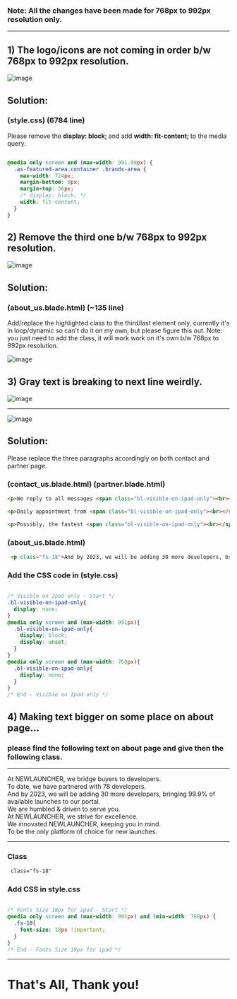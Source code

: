 ### Note: All the changes have been made for 768px to 992px resolution only.

<hr>

## 1) The logo/icons are not coming in order b/w 768px to 992px resolution.

![image](https://user-images.githubusercontent.com/64412852/182362281-b0ec0a1c-d10b-420c-8a7b-1bd1acf92308.png)

## Solution: 

### (style.css) (6784 line)

Please remove the <b> display: block; </b> and add <b> width: fit-content; </b> to the media query.

```css

@media only screen and (max-width: 991.98px) {
  .as-featured-area.container .brands-area {
    max-width: 724px;
    margin-bottom: 0px;
    margin-top: 36px;
    /* display: block; */
    width: fit-content;
  }
}

```

## 2) Remove the third one b/w 768px to 992px resolution.

![image](https://user-images.githubusercontent.com/64412852/182364505-207db9a9-7c42-47f7-a298-084657efdec3.png)

## Solution: 

### (about_us.blade.html) (~135 line)

Add/replace the highlighted class to the third/last element only, currently it's in loop/dynamic so can't do it on my own, but please figure this out.
Note: you just need to add the class, it will work work on it's own b/w 768px to 992px resolution.

![image](https://user-images.githubusercontent.com/64412852/182365417-d237d141-132d-421d-bd23-58d8a514c895.png)


## 3) Gray text is breaking to next line weirdly.

![image](https://user-images.githubusercontent.com/64412852/182370236-f6f1e682-2581-4be8-a3a4-e9c109afa16a.png)

<hr>

![image](https://user-images.githubusercontent.com/64412852/182395735-f8109d8b-b3ec-4e55-b4dc-1ed4d9770030.png)


## Solution: 

Please replace the three paragraphs accordingly on both contact and partner page.

### (contact_us.blade.html) (partner.blade.html)

```html
<p>We reply to all messages <span class="bl-visible-on-ipad-only"><br></span> within 12 hours.</p>
```

```html
<p>Daily appointment from <span class="bl-visible-on-ipad-only"><br></span> 11am to 7pm.</p>
```

```html
<p>Possibly, the fastest <span class="bl-visible-on-ipad-only"><br></span> way to reach us.</p>
```

### (about_us.blade.html)

```html
 <p class="fs-18">And by 2023, we will be adding 30 more developers, bringing <span class="bl-visible-on-ipad-only"><br></span> 99.9% of available launches to our portal.</p>
```

### Add the CSS code in (style.css) 

```css

/* Visible on Ipad only - Start */
.bl-visible-on-ipad-only{
  display: none;
}
@media only screen and (max-width: 991px){
  .bl-visible-on-ipad-only{
    display: block;
    display: unset;
  }
}
@media only screen and (max-width: 768px){
  .bl-visible-on-ipad-only{
    display: none;
  }
}
/* End - Visible on Ipad only */

```

## 4) Making text bigger on some place on about page...

### please find the following text on about page and give then the following class.

**********************************************

At NEWLAUNCHER, we bridge buyers to developers.<br>
To date, we have partnered with 78 developers.<br>
And by 2023, we will be adding 30 more developers, bringing 99.9% of available launches to our portal.<br>
We are humbled & driven to serve you.<br>
At NEWLAUNCHER, we strive for excellence.<br>
We innovated NEWLAUNCHER, keeping you in mind.<br>
To be the only platform of choice for new launches. 

**********************************************

### Class

```html
 class="fs-18"
```

### Add CSS in style.css

```css

/* Fonts Size 18px for ipad - Start */
@media only screen and (max-width: 991px) and (min-width: 768px) {
  .fs-18{
    font-size: 18px !important;
  }
}
/* End - Fonts Size 18px for ipad */

```

<hr>

# That's All, Thank you!





